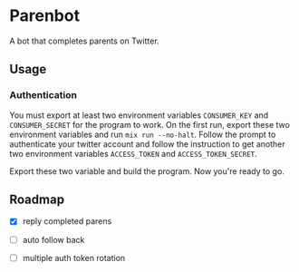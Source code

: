 # Parenbot

A bot that completes parents on Twitter.

## Usage

### Authentication

You must export at least two environment variables `CONSUMER_KEY` and
`CONSUMER_SECRET` for the program to work. On the first run, export these two
environment variables and run `mix run --no-halt`. Follow the prompt to
authenticate your twitter account and follow the instruction to get another two
environment variables `ACCESS_TOKEN` and `ACCESS_TOKEN_SECRET`.

Export these two variable and build the program. Now you're ready to go.

## Roadmap

- [x] reply completed parens
- [ ] auto follow back
- [ ] multiple auth token rotation

